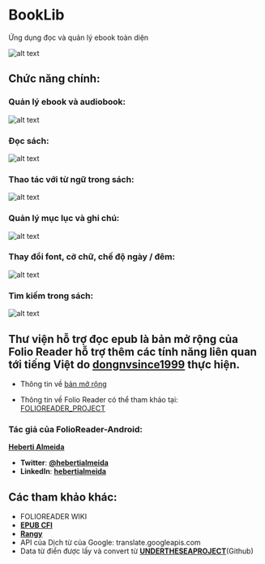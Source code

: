 # BookLib
 Ứng dụng đọc và quản lý ebook toàn diện
 
 ![alt text](https://raw.githubusercontent.com/dongnvsince1999/FolioReader-Android/master/folioreader/iconlogo_.png)
 
## Chức năng chính:
 
### Quản lý ebook và audiobook:

![alt text](https://raw.githubusercontent.com/dongnvsince1999/FolioReader-Android/master/folioreader/main.png)

### Đọc sách:

![alt text](https://raw.githubusercontent.com/dongnvsince1999/FolioReader-Android/master/folioreader/readbook.png)

### Thao tác với từ ngữ trong sách:

![alt text](https://raw.githubusercontent.com/dongnvsince1999/FolioReader-Android/master/folioreader/show.png)

### Quản lý mục lục và ghi chú:

![alt text](https://raw.githubusercontent.com/dongnvsince1999/FolioReader-Android/master/folioreader/contenthighlight.png)

### Thay đổi font, cỡ chữ, chế độ ngày / đêm:

![alt text](https://raw.githubusercontent.com/dongnvsince1999/FolioReader-Android/master/folioreader/nightmode.png)

### Tìm kiếm trong sách:

![alt text](https://raw.githubusercontent.com/dongnvsince1999/FolioReader-Android/master/folioreader/search.png)


## Thư viện hỗ trợ đọc epub là bản mở rộng của Folio Reader hỗ trợ thêm các tính năng liên quan tới tiếng Việt do [**dongnvsince1999**](https://github.com/dongnvsince1999/) thực hiện.

- Thông tin về [bản mở rộng](https://github.com/dongnvsince1999/FolioReader-Android)

- Thông tin về Folio Reader có thể tham khảo tại: [FOLIOREADER_PROJECT](https://github.com/FolioReader/FolioReader-Android)

### Tác giả của FolioReader-Android:
[**Heberti Almeida**](https://github.com/hebertialmeida)

- **Twitter**: [**@hebertialmeida**](https://twitter.com/hebertialmeida)
- **LinkedIn**: [**hebertialmeida**](http://linkedin.com/in/hebertialmeida)

## Các tham khảo khác:
 - FOLIOREADER WIKI
 - [**EPUB CFI**](http://idpf.org/epub/linking/cfi/epub-cfi.html)
 - [**Rangy**](https://github.com/timdown/rangy)
 - API của Dịch từ của Google: translate.googleapis.com
 - Data từ điển được lấy và convert từ [**UNDERTHESEAPROJECT**](https://github.com/undertheseanlp/underthesea)(Github)
 
 
 
 
 
 
 
 
 
 

